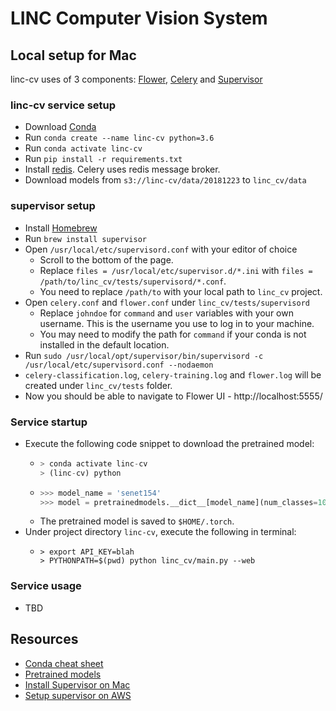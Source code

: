 # LINC Computer Vision System

## Local setup for Mac

linc-cv uses of 3 components: [Flower](https://flower.readthedocs.io/en/latest/), [Celery](https://docs.celeryproject.org/en/stable/getting-started/introduction.html) and [Supervisor](http://supervisord.org/) 

### linc-cv service setup
* Download [Conda](https://www.anaconda.com/products/individual)
* Run `conda create --name linc-cv python=3.6`
* Run `conda activate linc-cv`
* Run `pip install -r requirements.txt`
* Install [redis](https://gist.github.com/tomysmile/1b8a321e7c58499ef9f9441b2faa0aa8). Celery uses redis message broker.
* Download models from `s3://linc-cv/data/20181223` to `linc_cv/data`

### supervisor setup
* Install [Homebrew](https://brew.sh/)
* Run `brew install supervisor`
* Open `/usr/local/etc/supervisord.conf` with your editor of choice
  * Scroll to the bottom of the page.
  * Replace `files = /usr/local/etc/supervisor.d/*.ini` with `files = /path/to/linc_cv/tests/supervisord/*.conf`.
  * You need to replace `/path/to` with your local path to `linc_cv` project.
* Open `celery.conf` and `flower.conf` under `linc_cv/tests/supervisord`
  * Replace `johndoe` for `command` and `user` variables with your own username. This is the username you use to log in to your machine.
  * You may need to modify the path for `command` if your conda is not installed in the default location.
* Run `sudo /usr/local/opt/supervisor/bin/supervisord -c /usr/local/etc/supervisord.conf --nodaemon`
* `celery-classification.log`, `celery-training.log` and `flower.log` will be created under `linc_cv/tests` folder. 
* Now you should be able to navigate to Flower UI - http://localhost:5555/

### Service startup
* Execute the following code snippet to download the pretrained model:
  * ```python
    > conda activate linc-cv
    > (linc-cv) python
    ```
  * ```python
    >>> model_name = 'senet154'
    >>> model = pretrainedmodels.__dict__[model_name](num_classes=1000, pretrained='imagenet')
    ```
  * The pretrained model is saved to `$HOME/.torch`.
* Under project directory `linc-cv`, execute the following in terminal:
  * ```
    > export API_KEY=blah
    > PYTHONPATH=$(pwd) python linc_cv/main.py --web
    ```
    
### Service usage
* TBD

## Resources
* [Conda cheat sheet](https://docs.conda.io/projects/conda/en/4.6.0/_downloads/52a95608c49671267e40c689e0bc00ca/conda-cheatsheet.pdf)
* [Pretrained models](https://github.com/cadene/pretrained-models.pytorch)
* [Install Supervisor on Mac](https://tn710617.github.io/supervisor/)
* [Setup supervisor on AWS](https://stackoverflow.com/questions/28702780/setting-up-supervisord-on-a-aws-ami-linux-server)